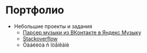 # Портфолио

- Небольшие проекты и задания
  - [Парсер музыки из ВКонтакте в Яндекс Музыку](https://github.com/krottttt/Portfolio/blob/9d343d536196452682d6eca729eed647e10b14ce/music_parser_vk_to_yandex.ipynb)
  - [Stackoverflow](https://stackoverflow.com)
  - Òàáëèöà ñ îöåíêàìè


